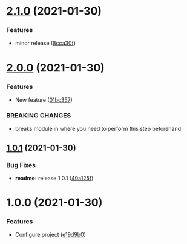 # [2.1.0](https://github.com/vkumbhar94/submodule3/compare/v2.0.0...v2.1.0) (2021-01-30)


### Features

* minor release ([8cca30f](https://github.com/vkumbhar94/submodule3/commit/8cca30f93ae4a9734f934a530e5f70cc7ac5ff16))

# [2.0.0](https://github.com/vkumbhar94/submodule3/compare/v1.0.1...v2.0.0) (2021-01-30)


### Features

* New feature ([01bc357](https://github.com/vkumbhar94/submodule3/commit/01bc357d99e4279cd8f03c3c8f08ed87bab72037))


### BREAKING CHANGES

* breaks module in where you need to perform this step
beforehand

## [1.0.1](https://github.com/vkumbhar94/submodule3/compare/v1.0.0...v1.0.1) (2021-01-30)


### Bug Fixes

* **readme:** release 1.0.1 ([40a125f](https://github.com/vkumbhar94/submodule3/commit/40a125ff481db8e78879f44b01b74161c9cc3a9b))

# 1.0.0 (2021-01-30)


### Features

* Configure project ([e19d9b0](https://github.com/vkumbhar94/submodule3/commit/e19d9b005b7a03175abee77db86cd2f93c316b68))
